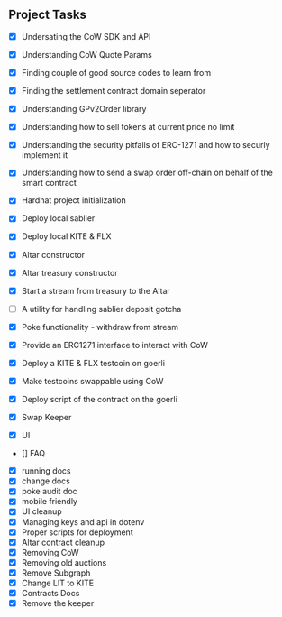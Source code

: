 ## Project Tasks

- [x] Undersating the CoW SDK and API
- [x] Understanding CoW Quote Params
- [x] Finding couple of good source codes to learn from
- [x] Finding the settlement contract domain seperator
- [x] Understanding GPv2Order library
- [x] Understanding how to sell tokens at current price no limit
- [x] Understanding the security pitfalls of ERC-1271 and how to securly implement it
- [x] Understanding how to send a swap order off-chain on behalf of the smart contract

- [x] Hardhat project initialization
- [x] Deploy local sablier
- [x] Deploy local KITE & FLX
- [x] Altar constructor
- [x] Altar treasury constructor
- [x] Start a stream from treasury to the Altar
- [ ] A utility for handling sablier deposit gotcha
- [x] Poke functionality - withdraw from stream
- [x] Provide an ERC1271 interface to interact with CoW
- [x] Deploy a KITE & FLX testcoin on goerli
- [x] Make testcoins swappable using CoW
- [x] Deploy script of the contract on the goerli
- [x] Swap Keeper
- [x] UI

- [] FAQ
- [x] running docs
- [x] change docs
- [x] poke audit doc
- [x] mobile friendly
- [x] UI cleanup
- [x] Managing keys and api in dotenv
- [x] Proper scripts for deployment
- [x] Altar contract cleanup
- [x] Removing CoW
- [x] Removing old auctions
- [x] Remove Subgraph
- [x] Change LIT to KITE
- [x] Contracts Docs
- [x] Remove the keeper
